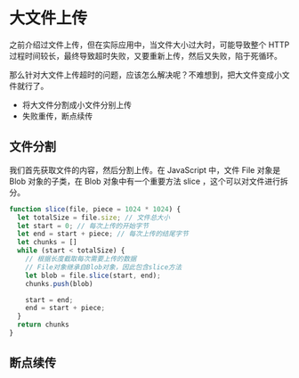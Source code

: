 #  大文件上传

之前介绍过文件上传，但在实际应用中，当文件大小过大时，可能导致整个 HTTP 过程时间较长，最终导致超时失败，又要重新上传，然后又失败，陷于死循环。

那么针对大文件上传超时的问题，应该怎么解决呢？不难想到，把大文件变成小文件就行了。

+ 将大文件分割成小文件分别上传
+ 失败重传，断点续传

## 文件分割

我们首先获取文件的内容，然后分割上传。在 JavaScript 中，文件 File 对象是 Blob 对象的子类，在 Blob 对象中有一个重要方法 slice ，这个可以对文件进行拆分。

```javascript
function slice(file, piece = 1024 * 1024) {
  let totalSize = file.size; // 文件总大小
  let start = 0; // 每次上传的开始字节
  let end = start + piece; // 每次上传的结尾字节
  let chunks = []
  while (start < totalSize) {
    // 根据长度截取每次需要上传的数据
    // File对象继承自Blob对象，因此包含slice方法
    let blob = file.slice(start, end); 
    chunks.push(blob)

    start = end;
    end = start + piece;
  }
  return chunks
}
```





## 断点续传

